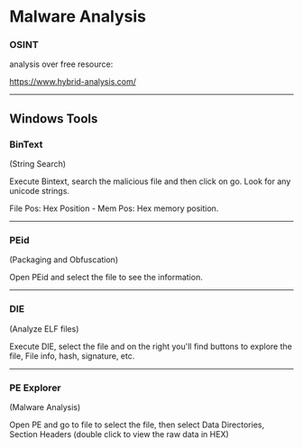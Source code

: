 # Malware Analysis

### OSINT

analysis over free resource:

https://www.hybrid-analysis.com/

-------------------------------------

## Windows Tools

### BinText

(String Search)

Execute Bintext, search the malicious file and then click on go. Look for any unicode strings.

File Pos: Hex Position - Mem Pos: Hex memory position.

-------------------------------------

### PEid

(Packaging and Obfuscation)

Open PEid and select the file to see the information.

--------------------------------------

### DIE

(Analyze ELF files)

Execute DIE, select the file and on the right you'll find buttons to explore the file, File info, hash, signature, etc.


--------------------------------

### PE Explorer

(Malware Analysis)

Open PE and go to file to select the file, then select Data Directories, Section Headers (double click to view the raw data in HEX)
